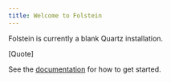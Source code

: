 ```yaml
---
title: Welcome to Folstein
---
```

Folstein is currently a blank Quartz installation.

[Quote]

See the [documentation](https://quartz.jzhao.xyz) for how to get started.
